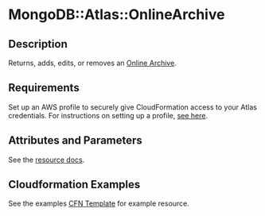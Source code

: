 # MongoDB::Atlas::OnlineArchive

## Description
Returns, adds, edits, or removes an [Online Archive](https://www.mongodb.com/docs/atlas/reference/api-resources-spec/#tag/Online-Archive).

## Requirements

Set up an AWS profile to securely give CloudFormation access to your Atlas credentials.
For instructions on setting up a profile, [see here](/README.md#mongodb-atlas-api-keys-credential-management).

## Attributes and Parameters

See the [resource docs](docs/README.md).

## Cloudformation Examples

See the examples [CFN Template](../../examples/online-archive/online-archive.json) for example resource.
